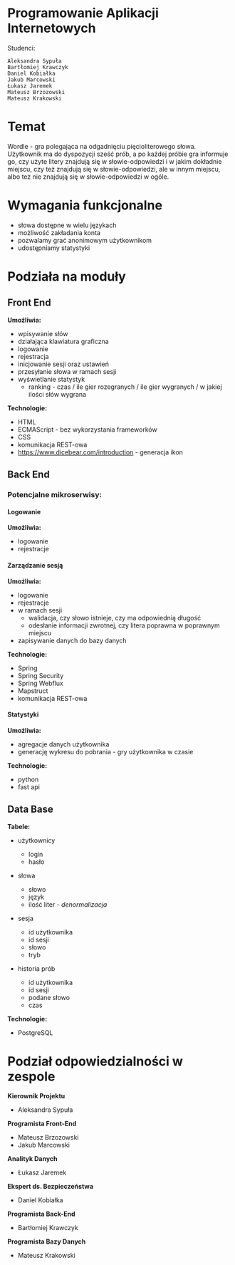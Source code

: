 # Programowanie Aplikacji Internetowych

Studenci:
```
Aleksandra Sypuła
Bartłomiej Krawczyk
Daniel Kobiałka
Jakub Marcowski
Łukasz Jaremek
Mateusz Brzozowski
Mateusz Krakowski
```

# Temat

Wordle - gra polegająca na odgadnięciu pięcioliterowego słowa. Użytkownik ma do dyspozycji sześć prób, a po każdej próbie gra informuje go, czy użyte litery znajdują się w słowie-odpowiedzi i w jakim dokładnie miejscu, czy też znajdują się w słowie-odpowiedzi, ale w innym miejscu, albo też nie znajdują się w słowie-odpowiedzi w ogóle.

# Wymagania funkcjonalne

- słowa dostępne w wielu językach
- możliwość zakładania konta
- pozwalamy grać anonimowym użytkownikom
- udostępniamy statystyki

# Podziała na moduły

## Front End

**Umożliwia:**
- wpisywanie słów
- działająca klawiatura graficzna
- logowanie
- rejestracja
- inicjowanie sesji oraz ustawień
- przesyłanie słowa w ramach sesji
- wyświetlanie statystyk
    - ranking - czas / ile gier rozegranych / ile gier wygranych / w jakiej ilości słów wygrana

**Technologie:**
- HTML
- ECMAScript - bez wykorzystania frameworków
- CSS
- komunikacja REST-owa
- https://www.dicebear.com/introduction - generacja ikon

## Back End

### Potencjalne mikroserwisy:

#### Logowanie

**Umożliwia:**
- logowanie
- rejestracje

#### Zarządzanie sesją

**Umożliwia:**
- logowanie
- rejestracje
- w ramach sesji
    - walidacja, czy słowo istnieje, czy ma odpowiednią długość
    - odesłanie informacji zwrotnej, czy litera poprawna w poprawnym miejscu
- zapisywanie danych do bazy danych

**Technologie:**
- Spring
- Spring Security
- Spring Webflux
- Mapstruct
- komunikacja REST-owa

#### Statystyki

**Umożliwia:**
- agregacje danych użytkownika
- generację wykresu do pobrania - gry użytkownika w czasie

**Technologie:**
- python
- fast api

## Data Base

**Tabele:**
- użytkownicy
    - login
    - hasło

- słowa
    - słowo
    - język
    - ilość liter - *denormalizacja*

- sesja
    - id użytkownika
    - id sesji
    - słowo
    - tryb

- historia prób
    - id użytkownika
    - id sesji
    - podane słowo
    - czas


**Technologie:**
- PostgreSQL


# Podział odpowiedzialności w zespole

**Kierownik Projektu**
- Aleksandra Sypuła

**Programista Front-End**
- Mateusz Brzozowski
- Jakub Marcowski

**Analityk Danych**
- Łukasz Jaremek

**Ekspert ds. Bezpieczeństwa**
- Daniel Kobiałka

**Programista Back-End**
- Bartłomiej Krawczyk

**Programista Bazy Danych**
- Mateusz Krakowski
